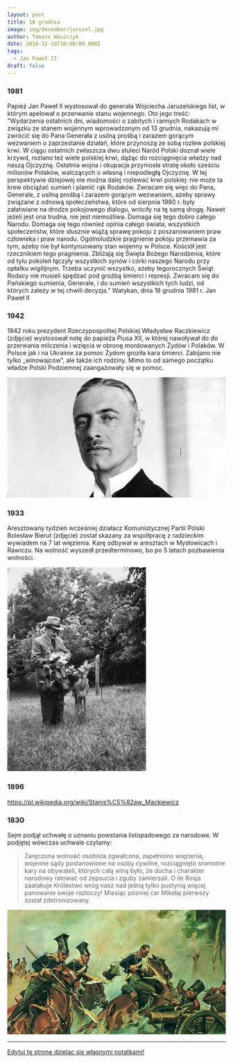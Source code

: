 ```yaml
---
layout: post
title: 18 grudnia
image: img/december/jaruzel.jpg
author: Tomasz Waszczyk
date: 2018-12-18T10:00:00.000Z
tags:
  - Jan Paweł II
draft: false
---
```


### 1981

Papież Jan Paweł II wystosował do generała Wojciecha Jaruzelskiego list, w którym apelował o przerwanie stanu wojennego.
Oto jego treść:
"Wydarzenia ostatnich dni, wiadomości o zabitych i rannych Rodakach w związku ze stanem wojennym wprowadzonym od 13 grudnia, nakazują mi zwrócić się do Pana Generała z usilną prośbą i zarazem gorącym wezwaniem o zaprzestanie działań, które przynoszą ze sobą rozlew polskiej krwi.
W ciągu ostatnich zwłaszcza dwu stuleci Naród Polski doznał wiele krzywd, rozlano też wiele polskiej krwi, dążąc do rozciągnięcia władzy nad naszą Ojczyzną. Ostatnia wojna i okupacja przyniosła stratę około sześciu milionów Polaków, walczących o własną i niepodległą Ojczyznę. W tej perspektywie dziejowej nie można dalej rozlewać krwi polskiej: nie może ta krew obciążać sumień i plamić rąk Rodaków.
Zwracam się więc do Pana, Generale, z usilną prośbą i zarazem gorącym wezwaniem, ażeby sprawy związane z odnową społeczeństwa, które od sierpnia 1980 r. były załatwiane na drodze pokojowego dialogu, wróciły na tę samą drogę. Nawet jeżeli jest ona trudna, nie jest niemożliwa.
Domaga się tego dobro całego Narodu. Domaga się tego również opinia całego świata, wszystkich społeczeństw, które słusznie wiążą sprawę pokoju z poszanowaniem praw człowieka i praw narodu. Ogólnoludzkie pragnienie pokoju przemawia za tym, ażeby nie był kontynuowany stan wojenny w Polsce. Kościół jest rzecznikiem tego pragnienia.
Zbliżają się Święta Bożego Narodzenia, które od tylu pokoleń łączyły wszystkich synów i córki naszego Narodu przy opłatku wigilijnym. Trzeba uczynić wszystko, ażeby tegorocznych Świąt Rodacy nie musieli spędzać pod groźbą śmierci i represji. Zwracam się do Pańskiego sumienia, Generale, i do sumień wszystkich tych ludzi, od których zależy w tej chwili decyzja."
Watykan, dnia 18 grudnia 1981 r. Jan Paweł II

### 1942

1942 roku prezydent Rzeczypospolitej Polskiej Władysław Raczkiewicz (zdjęcie) wystosował notę do papieża Piusa XII, w której nawoływał do do przerwania milczenia i wzięcia w obronę mordowanych Żydów i Polaków. W Polsce jak i na Ukrainie za pomoc Żydom groziła kara śmierci. Zabijano nie tylko „winowajców”, ale także ich rodziny. Mimo to od samego początku władze Polski Podziemnej zaangażowały się w pomoc.

<img src="./img/december/raczkiewicz.jpg"/><br>

### 1933

Aresztowany tydzień wcześniej działacz Komunistycznej Partii Polski Bolesław Bierut (zdjęcie) został skazany za współpracę z radzieckim wywiadem na 7 lat więzienia. Karę odbywał w aresztach w Mysłowicach i Rawiczu. Na wolność wyszedł przedterminowo, bo po 5 latach pozbawienia wolności.

<img src="./img/december/bierut.jpg"/><br>

### 1896

https://pl.wikipedia.org/wiki/Stanis%C5%82aw_Mackiewicz

### 1830

Sejm podjął uchwałę o uznaniu powstania listopadowego za narodowe.
W podjętej wówczas uchwale czytamy:
> Zaręczona wolność osobista zgwałcona, zapełniono więzienia, wojenne sądy postanowione na osoby cywilne, rozciągnięto sromotne kary na obywateli, których całą winą było, że ducha i charakter narodowy ratować od zepsucia i zguby zamierzali. O ile Rosja zaatakuje Królestwo wróg nasz nad jedną tylko pustynią więcej panowanie swoje roztoczy!
Miesiąc pózniej car Mikołaj pierwszy został zdetronizowany.

<img src="./img/december/powlis.jpg"/><br>

---

<a href="https://github.com/TomaszWaszczyk/historia.waszczyk.com/edit/master/src/content/december-18.md" target="_blank">Edytuj tę stronę dzieląc się własnymi notatkami!</a>
